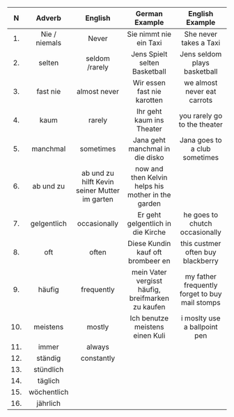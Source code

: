 
|N|Adverb|English|German Example| English Example|
|:------------:|:-:|:-:|:-:|:-:|
|1.| Nie / niemals |Never|Sie nimmt nie ein Taxi| She never takes a Taxi|
|2.| selten | seldom /rarely |Jens Spielt selten Basketball |Jens seldom plays basketball|
|3.| fast nie | almost never | Wir  essen fast nie karotten | we almost never eat carrots|
|4.| kaum | rarely | Ihr geht kaum ins Theater | you rarely go to the theater|
|5.| manchmal | sometimes | Jana geht manchmal in die disko | Jana goes to a club sometimes|
|6.| ab und zu | ab und zu hilft Kevin seiner Mutter im garten| now and then Kelvin helps his mother in the garden|
|7.| gelgentlich |occasionally | Er geht gelgentlich in die Kirche | he goes to chutch occasionally|
|8.| oft | often| Diese Kundin kauf oft brombeer en| this custmer often buy blackberry|
|9.| häufig | frequently|mein Vater vergisst häufig, breifmarken zu kaufen| my father frequently forget to buy mail stomps
|10.| meistens |mostly|Ich benutze meistens einen Kuli|i moslty use a ballpoint pen|
|11.|immer|always|
|12.|ständig|constantly|
|13.|stündlich||
|14.|täglich||
|15.|wöchentlich||
|16.|jährlich||
